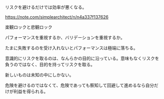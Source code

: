 リスクを避けるだけでは効率が悪くなる。

https://note.com/simplearchitect/n/n4a337f137626

楽観ロックと悲観ロック

パフォーマンスを重視するか、バリデーションを重視するか。

たまに失敗するのを受け入れないとパフォーマンスは極端に落ちる。

意識的にリスクを取るのは、なんらかの目的に沿っている。意味もなくリスクを負うのではなく、目的を持ってリスクを取る。

新しいものは未知の中にしかない。

危険を避けるのではなくて、危険であっても察知して回避して進めるなら自分だけが利益を得られる。
